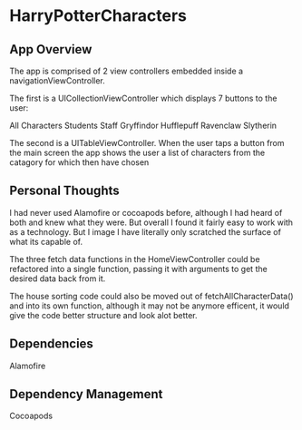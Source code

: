 # HarryPotterCharacters

App Overview
-

The app is comprised of 2 view controllers embedded inside a navigationViewController.  

The first is a UICollectionViewController which displays 7 buttons to the user:

All Characters
Students
Staff
Gryffindor
Hufflepuff
Ravenclaw
Slytherin

The second is a UITableViewController.  When the user taps a button from the main screen the app shows the user a list of characters from the catagory for which then have chosen


Personal Thoughts
-

I had never used Alamofire or cocoapods before, although I had heard of both and knew what they were.  But overall I found it fairly easy to work with as a technology.  But I image I have literally only scratched the surface of what its capable of.

The three fetch data functions in the HomeViewController could be refactored into a single function, passing it with arguments to get the desired data back from it.

The house sorting code could also be moved out of fetchAllCharacterData() and into its own function, although it may not be anymore efficent, it would give the code better structure and look alot better.


Dependencies
-

Alamofire

Dependency Management
-

Cocoapods


